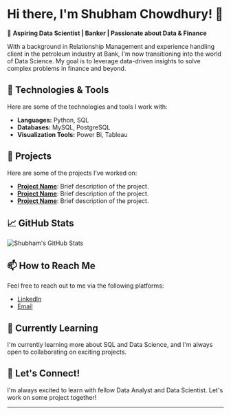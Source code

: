 # Hi there, I'm Shubham Chowdhury! 👋
🚀 **Aspiring Data Scientist | Banker | Passionate about Data & Finance**

With a background in Relationship Management and experience handling client in the petroleum industry at Bank, I'm now transitioning into the world of Data Science. My goal is to leverage data-driven insights to solve complex problems in finance and beyond.
## 🔧 Technologies & Tools

Here are some of the technologies and tools I work with:

- **Languages:** Python, SQL
- **Databases:** MySQL, PostgreSQL
- **Visualization Tools:** Power Bi, Tableau

## 🚀 Projects

Here are some of the projects I've worked on:

- [**Project Name**](link-to-project): Brief description of the project.
- [**Project Name**](link-to-project): Brief description of the project.
- [**Project Name**](link-to-project): Brief description of the project.

## 📈 GitHub Stats

![Shubham's GitHub Stats](https://github-readme-stats.vercel.app/api?username=ShubhamChowdhury08&show_icons=true&theme=radical)

## 📫 How to Reach Me

Feel free to reach out to me via the following platforms:

- [LinkedIn](https://www.linkedin.com/in/shubham-chowdhury25/)
- [Email](mailto:cshubham23@gmail.com)

## 🌱 Currently Learning

I'm currently learning more about SQL and Data Science, and I'm always open to collaborating on exciting projects.

## 💬 Let's Connect!

I'm always excited to learn with fellow Data Analyst and Data Scientist. Let's work on some project together!

---
